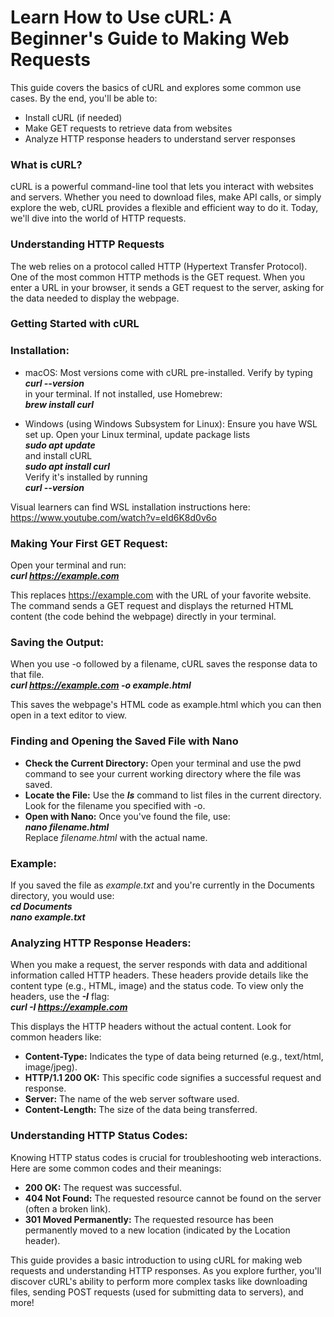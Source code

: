 # Learn How to Use cURL: A Beginner's Guide to Making Web Requests

This guide covers the basics of cURL and explores some common use cases. By the end, you'll be able to:
* Install cURL (if needed)
* Make GET requests to retrieve data from websites
* Analyze HTTP response headers to understand server responses
  
### What is cURL?

cURL is a powerful command-line tool that lets you interact with websites and servers. Whether you need to download files, make API calls, or simply explore the web, cURL provides a flexible and efficient way to do it. Today, we'll dive into the world of HTTP requests.

### Understanding HTTP Requests

The web relies on a protocol called HTTP (Hypertext Transfer Protocol). One of the most common HTTP methods is the GET request. When you enter a URL in your browser, it sends a GET request to the server, asking for the data needed to display the webpage.

### Getting Started with cURL
### Installation:

* macOS: Most versions come with cURL pre-installed. Verify by typing        
_**curl --version**_      
in your terminal. If not installed, use Homebrew:  
_**brew install curl**_

* Windows (using Windows Subsystem for Linux): Ensure you have WSL set up. Open your Linux terminal, update package lists  
_**sudo apt update**_   
and install cURL     
_**sudo apt install curl**_    
Verify it's installed by running    
_**curl --version**_     

Visual learners can find WSL installation instructions here: https://www.youtube.com/watch?v=eId6K8d0v6o  

### Making Your First GET Request:

Open your terminal and run:   
_**curl https://example.com**_  

This replaces https://example.com with the URL of your favorite website. The command sends a GET request and displays the returned HTML content (the code behind the webpage) directly in your terminal.

### Saving the Output:  
When you use -o followed by a filename, cURL saves the response data to that file.   
_**curl https://example.com -o example.html**_      

This saves the webpage's HTML code as example.html which you can then open in a text editor to view.

### Finding and Opening the Saved File with Nano

* **Check the Current Directory:** Open your terminal and use the pwd command to see your current working directory where the file was saved.
* **Locate the File:** Use the _**ls**_ command to list files in the current directory. Look for the filename you specified with -o.
* **Open with Nano:** Once you've found the file, use:  
_**nano filename.html**_  
Replace _filename.html_ with the actual name.

### Example:
If you saved the file as _example.txt_ and you're currently in the Documents directory, you would use:  
_**cd Documents**_    
_**nano example.txt**_

### Analyzing HTTP Response Headers:

When you make a request, the server responds with data and additional information called HTTP headers. These headers provide details like the content type (e.g., HTML, image) and the status code.
To view only the headers, use the _**-I**_ flag:  
_**curl -I https://example.com**_  

This displays the HTTP headers without the actual content. Look for common headers like:

* **Content-Type:** Indicates the type of data being returned (e.g., text/html, image/jpeg).
* **HTTP/1.1 200 OK:** This specific code signifies a successful request and response.
* **Server:** The name of the web server software used.
* **Content-Length:** The size of the data being transferred.

### Understanding HTTP Status Codes:

Knowing HTTP status codes is crucial for troubleshooting web interactions. Here are some common codes and their meanings:  

* **200 OK:** The request was successful.
* **404 Not Found:** The requested resource cannot be found on the server (often a broken link).
* **301 Moved Permanently:** The requested resource has been permanently moved to a new location (indicated by the Location header).

This guide provides a basic introduction to using cURL for making web requests and understanding HTTP responses. As you explore further, you'll discover cURL's ability to perform more complex tasks like downloading files, sending POST requests (used for submitting data to servers), and more!
